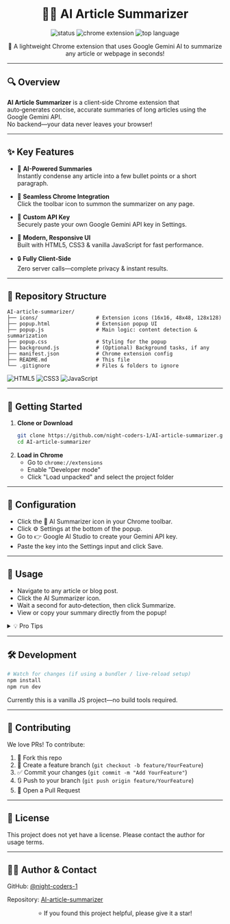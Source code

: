 <h1 align="center">🧠✨ AI Article Summarizer</h1>

<p align="center">
  <img src="https://img.shields.io/badge/Status-Live-green?style=for-the-badge" alt="status"/>
  <img src="https://img.shields.io/badge/Chrome%20Extension-AI%20Summarizer-blue?style=for-the-badge" alt="chrome extension"/>
  <img src="https://img.shields.io/github/languages/top/night-coders-1/AI-article-summarizer?style=for-the-badge" alt="top language"/>
</p>

<p align="center">
  🚀 A lightweight Chrome extension that uses Google Gemini AI to summarize any article or webpage in seconds!
</p>

<hr/>

## 🔍 Overview

**AI Article Summarizer** is a client‑side Chrome extension that auto‑generates concise, accurate summaries of long articles using the Google Gemini API.  
No backend—your data never leaves your browser!

---

## ✨ Key Features

- 🧠 **AI-Powered Summaries**  
  Instantly condense any article into a few bullet points or a short paragraph.

- 🧩 **Seamless Chrome Integration**  
  Click the toolbar icon to summon the summarizer on any page.

- 🔐 **Custom API Key**  
  Securely paste your own Google Gemini API key in Settings.

- 💎 **Modern, Responsive UI**  
  Built with HTML5, CSS3 & vanilla JavaScript for fast performance.

- 🔒 **Fully Client‑Side**  
  Zero server calls—complete privacy & instant results.

---

## 📁 Repository Structure

```text
AI-article-summarizer/
├── icons/                   # Extension icons (16x16, 48x48, 128x128)
├── popup.html               # Extension popup UI
├── popup.js                 # Main logic: content detection & summarization
├── popup.css                # Styling for the popup
├── background.js            # (Optional) Background tasks, if any
├── manifest.json            # Chrome extension config
├── README.md                # This file
└── .gitignore               # Files & folders to ignore
```

<div align="left">
  <img src="https://img.shields.io/badge/HTML5-E34F26?style=for-the-badge&logo=html5" alt="HTML5"/>
  <img src="https://img.shields.io/badge/CSS3-1572B6?style=for-the-badge&logo=css3" alt="CSS3"/>
  <img src="https://img.shields.io/badge/JavaScript-F7DF1E?style=for-the-badge&logo=javascript" alt="JavaScript"/>
</div>

---

## 🚀 Getting Started

1. **Clone or Download**
    ```bash
    git clone https://github.com/night-coders-1/AI-article-summarizer.git
    cd AI-article-summarizer
    ```
2. **Load in Chrome**
    - Go to `chrome://extensions`
    - Enable "Developer mode"
    - Click "Load unpacked" and select the project folder

---

## 🔧 Configuration

- Click the 🧠 AI Summarizer icon in your Chrome toolbar.
- Click ⚙️ Settings at the bottom of the popup.
- Go to 👉 Google AI Studio to create your Gemini API key.
- Paste the key into the Settings input and click Save.

---

## 🎯 Usage

- Navigate to any article or blog post.
- Click the AI Summarizer icon.
- Wait a second for auto‑detection, then click Summarize.
- View or copy your summary directly from the popup!

<details>
  <summary>💡 Pro Tips</summary>

  - Use ⌨️ <code>Ctrl+Shift+S</code> to open the summary popup quickly.
  - Switch between “Bullet Points” or “Paragraph” mode in Settings.

</details>

---

## 🛠️ Development

```bash
# Watch for changes (if using a bundler / live‑reload setup)
npm install
npm run dev
```
Currently this is a vanilla JS project—no build tools required.

---

## 🤝 Contributing

We love PRs! To contribute:

1. 🍴 Fork this repo
2. 🔧 Create a feature branch (`git checkout -b feature/YourFeature`)
3. ✅ Commit your changes (`git commit -m "Add YourFeature"`)
4. 🔃 Push to your branch (`git push origin feature/YourFeature`)
5. 📩 Open a Pull Request

---

## 📄 License

This project does not yet have a license. Please contact the author for usage terms.

---

## 👨‍💻 Author & Contact

GitHub: [@night-coders-1](https://github.com/night-coders-1)

Repository: [AI-article-summarizer](https://github.com/night-coders-1/AI-article-summarizer)

<p align="center">⭐ If you found this project helpful, please give it a star!</p>
